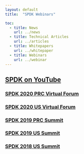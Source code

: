 ```yaml
---
layout: default
title:  "SPDK Webinars"

toc:
  - title: News
    url: ../news
  - title: Technical Articles
    url: ../articles
  - title: Whitepapers
    url: ../whitepaper
  - title: Webinars
    url: ../webinar
---
```


## [SPDK on YouTube](https://www.youtube.com/channel/UCBJymdv0AXCcnbLtEw7jvBQ)
### [SPDK 2020 PRC Virtual Forum](https://www.youtube.com/playlist?list=PL4eJZ5XvN_LRmiRqpJh65K7RAWmMNDVaM)
### [SPDK 2020 US Virtual Forum](https://www.youtube.com/playlist?list=PL4eJZ5XvN_LT-IMkY3_QlniEZa8TLSCDn)
### [SPDK 2019 PRC Summit](https://www.youtube.com/playlist?list=PL4eJZ5XvN_LTaBioWdEtliuRkxPK-9qO0)
### [SPDK 2019 US Summit](https://www.youtube.com/playlist?list=PL4eJZ5XvN_LTDcMXE3VBSZSH06DhEyRby)
### [SPDK 2018 US Summit](https://www.youtube.com/playlist?list=PL4eJZ5XvN_LQT_mqOtF4bXJq8hIUhFylT)
